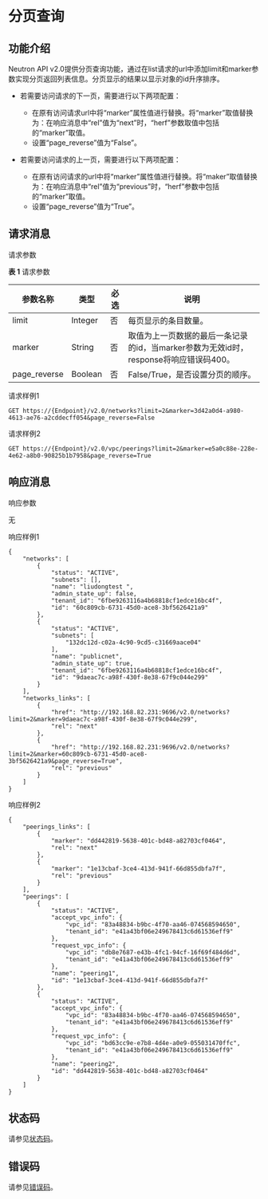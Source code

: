 # 分页查询<a name="eip_openstackapi_0004"></a>

## 功能介绍<a name="zh-cn_topic_0201534194_section3385602995157"></a>

Neutron API v2.0提供分页查询功能，通过在list请求的url中添加limit和marker参数实现分页返回列表信息。分页显示的结果以显示对象的id升序排序。

-   若需要访问请求的下一页，需要进行以下两项配置：
    -   在原有访问请求url中将“marker”属性值进行替换。将“marker”取值替换为：在响应消息中“rel”值为“next”时，“herf”参数取值中包括的“marker”取值。
    -   设置“page\_reverse”值为“False”。

-   若需要访问请求的上一页，需要进行以下两项配置：
    -   在原有访问请求的url中将“marker”属性值进行替换。将“maker”取值替换为：在响应消息中“rel”值为“previous”时，“herf”参数中包括的“marker”取值。
    -   设置“page\_reverse”值为“True”。


## 请求消息<a name="zh-cn_topic_0201534194_section483652795144"></a>

请求参数

**表 1**  请求参数

|参数名称|类型|必选|说明|
|--|--|--|--|
|limit|Integer|否|每页显示的条目数量。|
|marker|String|否|取值为上一页数据的最后一条记录的id，当marker参数为无效id时，response将响应错误码400。|
|page_reverse|Boolean|否|False/True，是否设置分页的顺序。|


请求样例1

```
GET https://{Endpoint}/v2.0/networks?limit=2&marker=3d42a0d4-a980-4613-ae76-a2cddecff054&page_reverse=False
```

请求样例2

```
GET https://{Endpoint}/v2.0/vpc/peerings?limit=2&marker=e5a0c88e-228e-4e62-a8b0-90825b1b7958&page_reverse=True
```

## 响应消息<a name="zh-cn_topic_0201534194_section3454265995144"></a>

响应参数

无

响应样例1

```
{
    "networks": [
        {
            "status": "ACTIVE",
            "subnets": [],
            "name": "liudongtest ",
            "admin_state_up": false,
            "tenant_id": "6fbe9263116a4b68818cf1edce16bc4f",
            "id": "60c809cb-6731-45d0-ace8-3bf5626421a9"
        },
        {
            "status": "ACTIVE",
            "subnets": [
                "132dc12d-c02a-4c90-9cd5-c31669aace04"
            ],
            "name": "publicnet",
            "admin_state_up": true,
            "tenant_id": "6fbe9263116a4b68818cf1edce16bc4f",
            "id": "9daeac7c-a98f-430f-8e38-67f9c044e299"
        }
    ],
    "networks_links": [
        {
            "href": "http://192.168.82.231:9696/v2.0/networks?limit=2&marker=9daeac7c-a98f-430f-8e38-67f9c044e299",
            "rel": "next"
        },
        {
            "href": "http://192.168.82.231:9696/v2.0/networks?limit=2&marker=60c809cb-6731-45d0-ace8-3bf5626421a9&page_reverse=True",
            "rel": "previous"
        }
    ]
}
```

响应样例2

```
{
    "peerings_links": [
        {
            "marker": "dd442819-5638-401c-bd48-a82703cf0464",
            "rel": "next"
        },
        {
            "marker": "1e13cbaf-3ce4-413d-941f-66d855dbfa7f",
            "rel": "previous"
        }
    ],
    "peerings": [
        {
            "status": "ACTIVE",
            "accept_vpc_info": {
                "vpc_id": "83a48834-b9bc-4f70-aa46-074568594650",
                "tenant_id": "e41a43bf06e249678413c6d61536eff9"
            },
            "request_vpc_info": {
                "vpc_id": "db8e7687-e43b-4fc1-94cf-16f69f484d6d",
                "tenant_id": "e41a43bf06e249678413c6d61536eff9"
            },
            "name": "peering1",
            "id": "1e13cbaf-3ce4-413d-941f-66d855dbfa7f"
        },
        {
            "status": "ACTIVE",
            "accept_vpc_info": {
                "vpc_id": "83a48834-b9bc-4f70-aa46-074568594650",
                "tenant_id": "e41a43bf06e249678413c6d61536eff9"
            },
            "request_vpc_info": {
                "vpc_id": "bd63cc9e-e7b8-4d4e-a0e9-055031470ffc",
                "tenant_id": "e41a43bf06e249678413c6d61536eff9"
            },
            "name": "peering2",
            "id": "dd442819-5638-401c-bd48-a82703cf0464"
        }
    ]
}
```

## 状态码<a name="zh-cn_topic_0201534194_section31981619"></a>

请参见[状态码](状态码.md#eip_api05_0001)。

## 错误码<a name="zh-cn_topic_0201534194_section85821649202813"></a>

请参见[错误码](错误码.md)。

